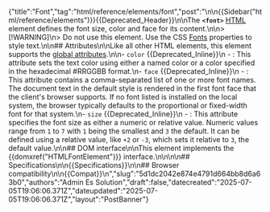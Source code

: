 {"title":"Font","tag":"html/reference/elements/font","post":"\n\n{{Sidebar(\"html/reference/elements\")}}{{Deprecated_Header}}\n\nThe **`<font>`** [HTML](/blog/Web/HTML) element defines the font size, color and face for its content.\n\n> [!WARNING]\n> Do not use this element. Use the CSS [Fonts](/blog/Web/CSS/CSS_fonts) properties to style text.\n\n## Attributes\n\nLike all other HTML elements, this element supports the [global attributes](/blog/Web/HTML/Reference/Global_attributes).\n\n- `color` {{Deprecated_Inline}}\n  - : This attribute sets the text color using either a named color or a color specified in the hexadecimal #RRGGBB format.\n- `face` {{Deprecated_Inline}}\n  - : This attribute contains a comma-separated list of one or more font names. The document text in the default style is rendered in the first font face that the client's browser supports. If no font listed is installed on the local system, the browser typically defaults to the proportional or fixed-width font for that system.\n- `size` {{Deprecated_Inline}}\n  - : This attribute specifies the font size as either a numeric or relative value. Numeric values range from `1` to `7` with `1` being the smallest and `3` the default. It can be defined using a relative value, like `+2` or `-3`, which sets it relative to `3`, the default value.\n\n## DOM interface\n\nThis element implements the {{domxref(\"HTMLFontElement\")}} interface.\n\n<!-- ## Technical summary -->\n\n## Specifications\n\n{{Specifications}}\n\n## Browser compatibility\n\n{{Compat}}\n","slug":"5d1dc2042e874e4791d664bb8d6a63b0","authors":"Admin Es Solution","draft":false,"datecreated":"2025-07-05T19:06:06.371Z","dateupdated":"2025-07-05T19:06:06.371Z","layout":"PostBanner"}